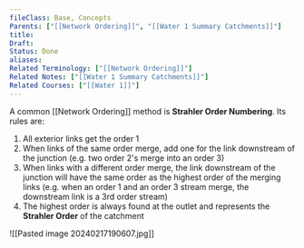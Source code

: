 ```yaml
---
fileClass: Base, Concepts
Parents: ["[[Network Ordering]]", "[[Water 1 Summary Catchments]]"]
title: 
Draft: 
Status: Done
aliases: 
Related Terminology: ["[[Network Ordering]]"]
Related Notes: ["[[Water 1 Summary Catchments]]"]
Related Courses: ["[[Water 1]]"]
---
```

A common [[Network Ordering]] method is **Strahler Order Numbering**. Its rules are:
1. All exterior links get the order 1
2. When links of the same order merge, add one for the link downstream of the junction (e.g. two order 2's merge into an order 3)
3. When links with a different order merge, the link downstream of the junction will have the same order as the highest order of the merging links (e.g. when an order 1 and an order 3 stream merge, the downstream link is a 3rd order stream)
4. The highest order is always found at the outlet and represents the **Strahler Order** of the catchment

![[Pasted image 20240217190607.jpg]]
